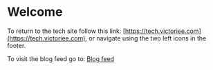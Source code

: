 # Welcome

To return to the tech site follow this link: [https://tech.victoriee.com](https://tech.victoriee.com), or navigate using the two left icons in the footer.

To visit the blog feed go to: [Blog feed](./blog/)
